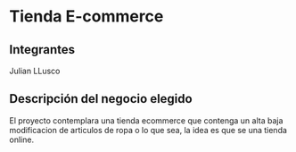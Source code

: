 # Tienda E-commerce

## Integrantes

Julian LLusco

## Descripción del negocio elegido

El proyecto contemplara una tienda ecommerce que contenga un alta baja modificacion de articulos de ropa o lo que sea, la idea es que se una tienda online.



